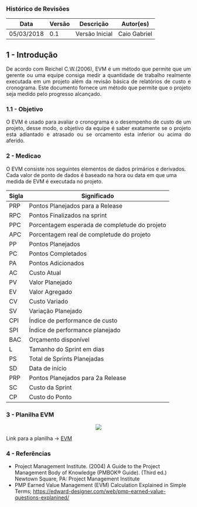 ### Histórico de Revisões

|Data|Versão|Descrição|Autor(es)|           
|-----|------|---------|----------|            
|05/03/2018|0.1| Versão Inicial |Caio Gabriel|


## 1 - Introdução

<p align="justify">
De acordo com Reichel C.W.(2006), EVM é um método que permite que um gerente ou uma equipe consiga medir a quantidade de trabalho realmente executada em um projeto além da revisão básica de relatórios de custo e cronograma. Este documento fornece um método que permite que o projeto seja medido pelo progresso alcançado.

</p>

### 1.1 - Objetivo

<p align="justify">
O EVM é usado para avaliar o cronograma e o desempenho de custo de um projeto, desse modo, o objetivo da equipe é saber exatamente se o projeto esta adiantado e atrasado ou se orcamento esta inferior ou acima do aferido.
</p>


### 2  - Medicao
O EVM consiste nos seguintes elementos de dados primários e derivados. Cada valor de ponto de dados é baseado na hora ou data em que uma medida de EVM é executada no projeto.

|Sigla|Significado|
|-----|------|
|PRP | Pontos Planejados para a Release	|					
|RPC | Pontos Finalizados na sprint		|				
|PPC | Porcentagem esperada de completude do projeto		|				
|APC | Porcentagem real de completude do projeto	|					
|PP | Pontos Planejados						|
|PC | Pontos Completados	|					
|PA | Pontos Adicionados	|					
|AC | Custo Atual			|			
|PV | Valor Planejado		|				
|EV | Valor Agregado	|					
|CV | Custo Variado			|			
|SV | Variação Planejado	|					
|CPI | Índice de performance de custo		|				
|SPI | Índice de performance planejado|						
|BAC | Orçamento disponível	|
|L | Tamanho do Sprint em dias		|
|PS | Total de Sprints Planejadas		|
|SD | Data de início		|
|PRP | Pontos Planejados para 2a Release	|
|SC | Custo da Sprint		|
|CP | Custo do Ponto|		




### 3 - Planilha EVM

<p align="center">
<img src="https://i.imgur.com/M43qwLK.jpg">
</p>

Link para a planilha -> [EVM](https://docs.google.com/spreadsheets/d/1AkEWmBIE79ULfsWTXpxpCET_zgmMRfLFKNF1h5lR20I/edit?usp=sharing)
### 4 - Referências

* Project Management Institute. (2004) A Guide to the Project Management Body of Knowledge (PMBOK® Guide). (Third ed.) Newtown Square, PA: Project Management Institute
* PMP Earned Value Management (EVM) Calculation Explained in Simple Terms; https://edward-designer.com/web/pmp-earned-value-questions-explanined/
